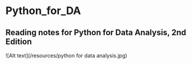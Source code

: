 # Python_for_DA
Reading notes for Python for Data Analysis, 2nd Edition
---
![Alt text](/resources/python for data analysis.jpg)

